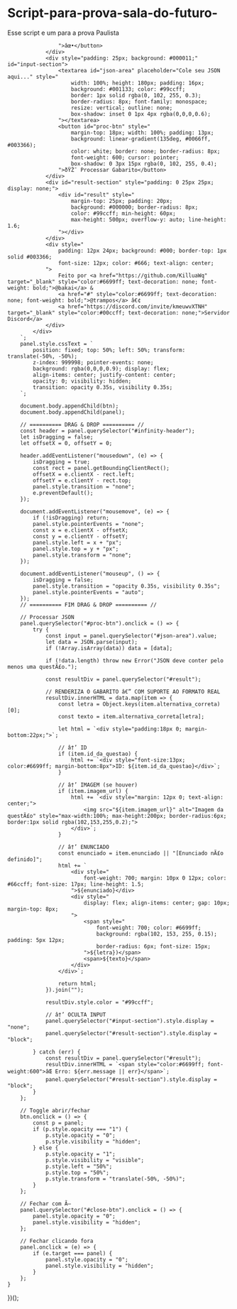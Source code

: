 # Script-para-prova-sala-do-futuro-
Esse script e um para a prova Paulista 



                    ">âœ•</button>
                </div>
                <div style="padding: 25px; background: #000011;" id="input-section">
                    <textarea id="json-area" placeholder="Cole seu JSON aqui..." style="
                        width: 100%; height: 180px; padding: 16px;
                        background: #001133; color: #99ccff;
                        border: 1px solid rgba(0, 102, 255, 0.3);
                        border-radius: 8px; font-family: monospace;
                        resize: vertical; outline: none;
                        box-shadow: inset 0 1px 4px rgba(0,0,0,0.6);
                    "></textarea>
                    <button id="proc-btn" style="
                        margin-top: 18px; width: 100%; padding: 13px;
                        background: linear-gradient(135deg, #0066ff, #003366);
                        color: white; border: none; border-radius: 8px;
                        font-weight: 600; cursor: pointer;
                        box-shadow: 0 3px 15px rgba(0, 102, 255, 0.4);
                    ">ðŸŽ¯ Processar Gabarito</button>
                </div>
                <div id="result-section" style="padding: 0 25px 25px; display: none;">
                    <div id="result" style="
                        margin-top: 25px; padding: 20px;
                        background: #000000; border-radius: 8px;
                        color: #99ccff; min-height: 60px;
                        max-height: 500px; overflow-y: auto; line-height: 1.6;
                    "></div>
                </div>
                <div style="
                    padding: 12px 24px; background: #000; border-top: 1px solid #003366;
                    font-size: 12px; color: #666; text-align: center;
                ">
                    Feito por <a href="https://github.com/KilluaWq" target="_blank" style="color:#6699ff; text-decoration: none; font-weight: bold;">@bakai</a> & 
                    <a href="#" style="color:#6699ff; text-decoration: none; font-weight: bold;">@trampos</a> â€¢ 
                    <a href="https://discord.com/invite/kmeuwvXTNH" target="_blank" style="color:#00ccff; text-decoration: none;">Servidor Discord</a>
                </div>
            </div>
        `;
        panel.style.cssText = `
            position: fixed; top: 50%; left: 50%; transform: translate(-50%, -50%);
            z-index: 999998; pointer-events: none;
            background: rgba(0,0,0,0.9); display: flex;
            align-items: center; justify-content: center;
            opacity: 0; visibility: hidden;
            transition: opacity 0.35s, visibility 0.35s;
        `;

        document.body.appendChild(btn);
        document.body.appendChild(panel);

        // ========== DRAG & DROP ========== //
        const header = panel.querySelector("#infinity-header");
        let isDragging = false;
        let offsetX = 0, offsetY = 0;

        header.addEventListener("mousedown", (e) => {
            isDragging = true;
            const rect = panel.getBoundingClientRect();
            offsetX = e.clientX - rect.left;
            offsetY = e.clientY - rect.top;
            panel.style.transition = "none";
            e.preventDefault();
        });

        document.addEventListener("mousemove", (e) => {
            if (!isDragging) return;
            panel.style.pointerEvents = "none";
            const x = e.clientX - offsetX;
            const y = e.clientY - offsetY;
            panel.style.left = x + "px";
            panel.style.top = y + "px";
            panel.style.transform = "none";
        });

        document.addEventListener("mouseup", () => {
            isDragging = false;
            panel.style.transition = "opacity 0.35s, visibility 0.35s";
            panel.style.pointerEvents = "auto";
        });
        // ========== FIM DRAG & DROP ========== //

        // Processar JSON
        panel.querySelector("#proc-btn").onclick = () => {
            try {
                const input = panel.querySelector("#json-area").value;
                let data = JSON.parse(input);
                if (!Array.isArray(data)) data = [data];

                if (!data.length) throw new Error("JSON deve conter pelo menos uma questÃ£o.");

                const resultDiv = panel.querySelector("#result");

                // RENDERIZA O GABARITO â€” COM SUPORTE AO FORMATO REAL
                resultDiv.innerHTML = data.map(item => {
                    const letra = Object.keys(item.alternativa_correta)[0];
                    const texto = item.alternativa_correta[letra];

                    let html = `<div style="padding:18px 0; margin-bottom:22px;">`;

                    // â†’ ID
                    if (item.id_da_questao) {
                        html += `<div style="font-size:13px; color:#6699ff; margin-bottom:8px">ID: ${item.id_da_questao}</div>`;
                    }

                    // â†’ IMAGEM (se houver)
                    if (item.imagem_url) {
                        html += `<div style="margin: 12px 0; text-align: center;">
                            <img src="${item.imagem_url}" alt="Imagem da questÃ£o" style="max-width:100%; max-height:200px; border-radius:6px; border:1px solid rgba(102,153,255,0.2);">
                        </div>`;
                    }

                    // â†’ ENUNCIADO
                    const enunciado = item.enunciado || "[Enunciado nÃ£o definido]";
                    html += `
                        <div style="
                            font-weight: 700; margin: 10px 0 12px; color: #66ccff; font-size: 17px; line-height: 1.5;
                        ">${enunciado}</div>
                        <div style="
                            display: flex; align-items: center; gap: 10px; margin-top: 8px;
                        ">
                            <span style="
                                font-weight: 700; color: #6699ff;
                                background: rgba(102, 153, 255, 0.15); padding: 5px 12px;
                                border-radius: 6px; font-size: 15px;
                            ">${letra})</span>
                            <span>${texto}</span>
                        </div>
                    </div>`;

                    return html;
                }).join("");

                resultDiv.style.color = "#99ccff";

                // â†’ OCULTA INPUT
                panel.querySelector("#input-section").style.display = "none";
                panel.querySelector("#result-section").style.display = "block";

            } catch (err) {
                const resultDiv = panel.querySelector("#result");
                resultDiv.innerHTML = `<span style="color:#6699ff; font-weight:600">âŒ Erro: ${err.message || err}</span>`;
                panel.querySelector("#result-section").style.display = "block";
            }
        };

        // Toggle abrir/fechar
        btn.onclick = () => {
            const p = panel;
            if (p.style.opacity === "1") {
                p.style.opacity = "0";
                p.style.visibility = "hidden";
            } else {
                p.style.opacity = "1";
                p.style.visibility = "visible";
                p.style.left = "50%";
                p.style.top = "50%";
                p.style.transform = "translate(-50%, -50%)";
            }
        };

        // Fechar com Ã—
        panel.querySelector("#close-btn").onclick = () => {
            panel.style.opacity = "0";
            panel.style.visibility = "hidden";
        };

        // Fechar clicando fora
        panel.onclick = (e) => {
            if (e.target === panel) {
                panel.style.opacity = "0";
                panel.style.visibility = "hidden";
            }
        };
    }
})();
